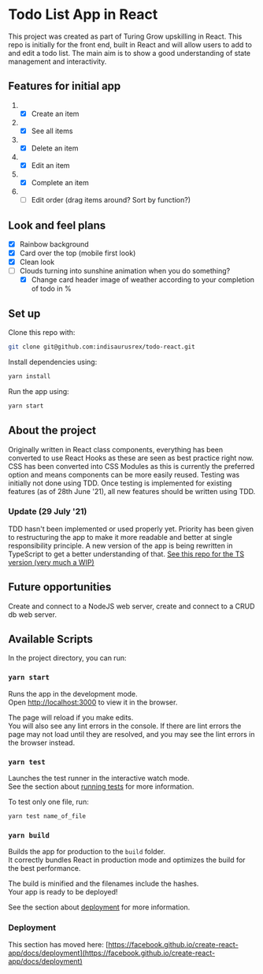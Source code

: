 # Todo List App in React

This project was created as part of Turing Grow upskilling in React. This repo is initially for the front end, built in React and will allow users to add to and edit a todo list. The main aim is to show a good understanding of state management and interactivity. 

## Features for initial app

1. - [x] Create an item
2. - [x] See all items
3. - [x] Delete an item
4. - [x] Edit an item
5. - [x] Complete an item
6. - [ ] Edit order (drag items around? Sort by function?)

## Look and feel plans
- [x] Rainbow background 
- [x] Card over the top (mobile first look)
- [x] Clean look
- [ ] Clouds turning into sunshine animation when you do something?
    - [x] Change card header image of weather according to your completion of todo in %

## Set up

Clone this repo with:

```bash
git clone git@github.com:indisaurusrex/todo-react.git
```

Install dependencies using:

```bash
yarn install
```

Run the app using: 

```bash
yarn start
```

## About the project

Originally written in React class components, everything has been converted to use React Hooks as these are seen as best practice right now.
CSS has been converted into CSS Modules as this is currently the preferred option and means components can be more easily reused. 
Testing was initially not done using TDD. Once testing is implemented for existing features (as of 28th June '21), all new features should be written using TDD.

### Update (29 July '21)
TDD hasn't been implemented or used properly yet. Priority has been given to restructuring the app to make it more readable and better at single responsibility principle.
A new version of the app is being rewritten in TypeScript to get a better understanding of that. 
[See this repo for the TS version (very much a WIP)](https://github.com/indisaurusrex/todo-typescript)

## Future opportunities

Create and connect to a NodeJS web server, create and connect to a CRUD db web server. 

## Available Scripts

In the project directory, you can run:

### `yarn start`

Runs the app in the development mode.\
Open [http://localhost:3000](http://localhost:3000) to view it in the browser.

The page will reload if you make edits.\
You will also see any lint errors in the console.
If there are lint errors the page may not load until they are resolved, and you may see the lint errors in the browser instead.

### `yarn test`

Launches the test runner in the interactive watch mode.\
See the section about [running tests](https://facebook.github.io/create-react-app/docs/running-tests) for more information.

To test only one file, run: 

```bash
yarn test name_of_file
```

### `yarn build`

Builds the app for production to the `build` folder.\
It correctly bundles React in production mode and optimizes the build for the best performance.

The build is minified and the filenames include the hashes.\
Your app is ready to be deployed!

See the section about [deployment](https://facebook.github.io/create-react-app/docs/deployment) for more information.


### Deployment

This section has moved here: [https://facebook.github.io/create-react-app/docs/deployment](https://facebook.github.io/create-react-app/docs/deployment)
